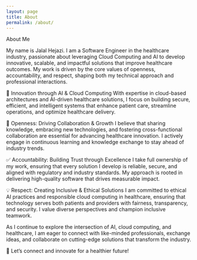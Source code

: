 ```yaml
---
layout: page
title: About
permalink: /about/
---
```


About Me

My name is Jalal Hejazi. I am a Software Engineer in the healthcare industry, passionate about leveraging Cloud Computing and AI to develop innovative, scalable, and impactful solutions that improve healthcare outcomes. My work is driven by the core values of openness, accountability, and respect, shaping both my technical approach and professional interactions.

🚀 Innovation through AI & Cloud Computing
With expertise in cloud-based architectures and AI-driven healthcare solutions, I focus on building secure, efficient, and intelligent systems that enhance patient care, streamline operations, and optimize healthcare delivery.

🤝 Openness: Driving Collaboration & Growth
I believe that sharing knowledge, embracing new technologies, and fostering cross-functional collaboration are essential for advancing healthcare innovation. I actively engage in continuous learning and knowledge exchange to stay ahead of industry trends.

✅ Accountability: Building Trust through Excellence
I take full ownership of my work, ensuring that every solution I develop is reliable, secure, and aligned with regulatory and industry standards. My approach is rooted in delivering high-quality software that drives measurable impact.

💡 Respect: Creating Inclusive & Ethical Solutions
I am committed to ethical AI practices and responsible cloud computing in healthcare, ensuring that technology serves both patients and providers with fairness, transparency, and security. I value diverse perspectives and champion inclusive teamwork.

As I continue to explore the intersection of AI, cloud computing, and healthcare, I am eager to connect with like-minded professionals, exchange ideas, and collaborate on cutting-edge solutions that transform the industry.

📩 Let’s connect and innovate for a healthier future!
